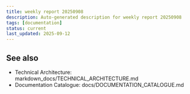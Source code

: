 ```yaml
---
title: weekly report 20250908
description: Auto-generated description for weekly report 20250908
tags: [documentation]
status: current
last_updated: 2025-09-12
---
```


## See also

- Technical Architecture: markdown_docs/TECHNICAL_ARCHITECTURE.md
- Documentation Catalogue: docs/DOCUMENTATION_CATALOGUE.md

